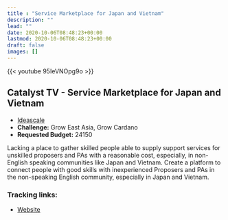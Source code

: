 ```yaml
---
title : "Service Marketplace for Japan and Vietnam"
description: ""
lead: ""
date: 2020-10-06T08:48:23+00:00
lastmod: 2020-10-06T08:48:23+00:00
draft: false
images: []
---
```


{{<  youtube 95IeVNOpg9o >}}

## Catalyst TV - Service Marketplace for Japan and Vietnam

- [Ideascale](https://cardano.ideascale.com/c/idea/416455)
- **Challenge:** Grow East Asia, Grow Cardano
- **Requested Budget:** 24150

Lacking a place to gather skilled people able to supply support services for unskilled proposers and PAs with a reasonable cost, especially, in non-English speaking communities like Japan and Vietnam. Create a platform to connect people with good skills with inexperienced Proposers and PAs in the non-speaking English community, especially in Japan and Vietnam.

### Tracking links:

- [Website](https://proskills39.com)

